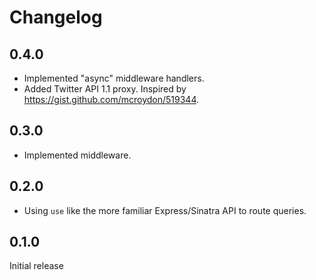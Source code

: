 # Changelog

## 0.4.0

* Implemented "async" middleware handlers.
* Added Twitter API 1.1 proxy. Inspired by https://gist.github.com/mcroydon/519344.

## 0.3.0

* Implemented middleware.

## 0.2.0

* Using `use` like the more familiar Express/Sinatra API to route queries.

## 0.1.0

Initial release
